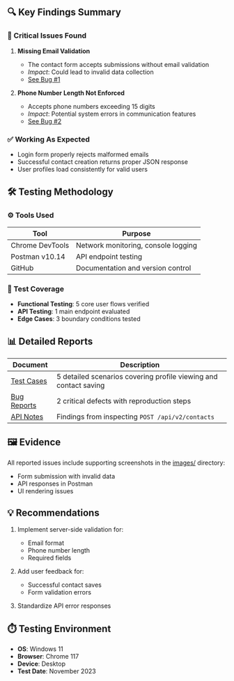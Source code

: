 
## 🔍 Key Findings Summary

### 🐞 Critical Issues Found
1. **Missing Email Validation**  
   - The contact form accepts submissions without email validation
   - *Impact*: Could lead to invalid data collection
   - [See Bug #1](bugs.md#bug-1-missing-email)

2. **Phone Number Length Not Enforced**  
   - Accepts phone numbers exceeding 15 digits
   - *Impact*: Potential system errors in communication features
   - [See Bug #2](bugs.md#bug-2-phone-number-accepts-too-many-digits)

### ✅ Working As Expected
- Login form properly rejects malformed emails
- Successful contact creation returns proper JSON response
- User profiles load consistently for valid users

## 🛠 Testing Methodology

### ⚙️ Tools Used
| Tool | Purpose |
|------|---------|
| Chrome DevTools | Network monitoring, console logging |
| Postman v10.14 | API endpoint testing |
| GitHub | Documentation and version control |

### 🔬 Test Coverage
- **Functional Testing**: 5 core user flows verified
- **API Testing**: 1 main endpoint evaluated
- **Edge Cases**: 3 boundary conditions tested

## 📊 Detailed Reports
| Document | Description |
|----------|-------------|
| [Test Cases](test-cases.md) | 5 detailed scenarios covering profile viewing and contact saving |
| [Bug Reports](bugs.md) | 2 critical defects with reproduction steps |
| [API Notes](postman-notes.md) | Findings from inspecting `POST /api/v2/contacts` |

## 🖼️ Evidence
All reported issues include supporting screenshots in the [images/](images/) directory:
- Form submission with invalid data
- API responses in Postman
- UI rendering issues

## 💡 Recommendations
1. Implement server-side validation for:
   - Email format
   - Phone number length
   - Required fields

2. Add user feedback for:
   - Successful contact saves
   - Form validation errors

3. Standardize API error responses

## ⏱️ Testing Environment
- **OS**: Windows 11
- **Browser**: Chrome 117
- **Device**: Desktop
- **Test Date**: November 2023

